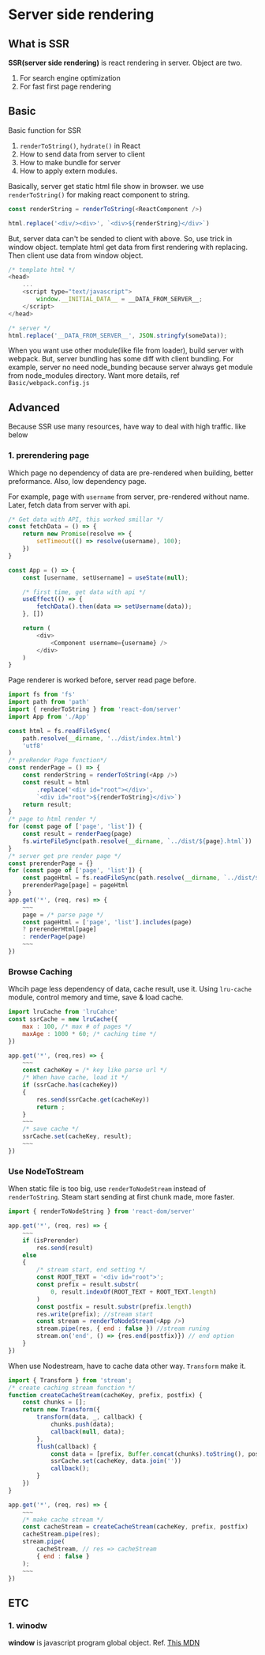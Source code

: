 # Server side rendering

## What is SSR

**SSR(server side rendering)** is react rendering in server. Object are two.

1. For search engine optimization
2. For fast first page rendering

## Basic

Basic function for SSR

1. `renderToString()`, `hydrate()` in React
2. How to send data from server to client
3. How to make bundle for server
4. How to apply extern modules.

Basically, server get static html file show in browser. we use `renderToString()` for making react component to string.

```javascript
const renderString = renderToString(<ReactComponent />)

html.replace('<div/><div>', `<div>${renderString}</div>`)
```

But, server data can't be sended to client with above. So, use trick in window object. template html get data from first rendering with replacing. Then client use data from window object.

```javascript
/* template html */
<head>
	...
	<script type="text/javascript">
		window.__INITIAL_DATA__ = __DATA_FROM_SERVER__;
	</script>
</head>

/* server */
html.replace('__DATA_FROM_SERVER__', JSON.stringfy(someData));
```

When you want use other module(like file from loader), build server with webpack. But, server bundling has some diff with client bundling. For example, server no need node_bunding because server always get module from node_modules directory. Want more details, ref `Basic/webpack.config.js`

## Advanced

Because SSR use many resources, have way to deal with high traffic. like below

### 1. prerendering page

Which page no dependency of data are pre-rendered when building, better preformance. Also, low dependency page.

For example, page with `username` from server, pre-rendered without name. Later, fetch data from server with api.

```javascript
/* Get data with API, this worked smillar */
const fetchData = () => {
	return new Promise(resolve => {
		setTimeout(() => resolve(username), 100);
	})
}

const App = () => {
	const [username, setUsername] = useState(null);

	/* first time, get data with api */
	useEffect(() => {
		fetchData().then(data => setUsername(data));
	}, [])

	return (
		<div>
			<Component username={username} />
		</div>
	)
}
```

Page renderer is worked before, server read page before.

```javascript
import fs from 'fs'
import path from 'path'
import { renderToString } from 'react-dom/server'
import App from './App'

const html = fs.readFileSync(
	path.resolve(__dirname, '../dist/index.html')
	'utf8'
)
/* preRender Page function*/
const renderPage = () => {
	const renderString = renderToString(<App />)
	const result = html
		.replace('<div id="root"></div>',
		`<div id="root">${renderToString}</div>`)
	return result;
}
/* page to html render */
for (const page of ['page', 'list']) {
	const result = renderPaeg(page)
	fs.wirteFileSync(path.resolve(__dirname, `../dist/${page}.html`))
}
/* server get pre render page */
const prerenderPage = {}
for (const page of ['page', 'list']) {
	const pageHtml = fs.readFileSync(path.resolve(__dirname, `../dist/${page}.html`), 'utf8')
	prerenderPage[page] = pageHtml
}
app.get('*', (req, res) => {
	~~~
	page = /* parse page */
	const pageHtml = ['page', 'list'].includes(page)
	? prerenderHtml[page]
	: renderPage(page)
	~~~
})
```

### Browse Caching

Whcih page less dependency of data, cache result, use it. Using `lru-cache` module, control memory and time, save & load cache.

```javascript
import lruCache from 'lruCahce'
const ssrCache = new lruCache({
	max : 100, /* max # of pages */
	maxAge : 1000 * 60; /* caching time */
})

app.get('*', (req,res) => {
	~~~
	const cacheKey = /* key like parse url */
	/* When have cache, load it */
	if (ssrCache.has(cacheKey))
	{
		res.send(ssrCache.get(cacheKey))
		return ;
	}
	~~~
	/* save cache */
	ssrCache.set(cacheKey, result);
	~~~
})
```

### Use NodeToStream

When static file is too big, use `renderToNodeStream` instead of `renderToString`. Steam start sending at first chunk made, more faster.

```javascript
import { renderToNodeString } from 'react-dom/server'

app.get('*', (req, res) => {
	~~~
	if (isPrerender)
		res.send(result)
	else
	{
		/* stream start, end setting */
		const ROOT_TEXT = '<div id="root">';
		const prefix = result.substr(
			0, result.indexOf(ROOT_TEXT + ROOT_TEXT.length)
		)
		const postfix = result.substr(prefix.length)
		res.write(prefix); //stream start
		const stream = renderToNodeStream(<App />)
		stream.pipe(res, { end : false }) //stream runing
		stream.on('end', () => {res.end(postfix)}) // end option
	}
})
```

When use Nodestream, have to cache data other way. `Transform` make it.

```javascript
import { Transform } from 'stream';
/* create caching stream function */
function createCacheStream(cacheKey, prefix, postfix) {
	const chunks = [];
	return new Transform({
		transform(data, _, callback) {
			chunks.push(data);
			callback(null, data);
		},
		flush(callback) {
			const data = [prefix, Buffer.concat(chunks).toString(), postfix]
			ssrCache.set(cacheKey, data.join(''))
			callback();
		}
	})
}

app.get('*', (req, res) => {
	~~~
	/* make cache stream */
	const cacheStream = createCacheStream(cacheKey, prefix, postfix)
	cacheStream.pipe(res);
	stream.pipe(
		cacheStream, // res => cacheStream
		{ end : false }
	);
	~~~
})
```

## ETC
### 1. winodw
**window** is javascript program global object. 
Ref. [This MDN](https://developer.mozilla.org/ko/docs/Web/API/Window)
